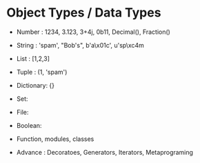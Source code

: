 # Object Types / Data Types

- Number : 1234, 3.123, 3+4j, 0b11, Decimal(),
Fraction()

- String : 'spam', "Bob's", b'a\x01c', u'sp\xc4m

- List : [1,2,3]

- Tuple : (1, 'spam')

- Dictionary: {}

- Set:

- File:

- Boolean: 
- Function, modules, classes

- Advance : Decoratoes, Generators, Iterators, Metaprograming
